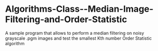 # Algorithms-Class--Median-Image-Filtering-and-Order-Statistic
A sample program that allows to perform a median filtering on noisy grayscale .pgm images and test the smallest Kth number Order Statistic algorithm
